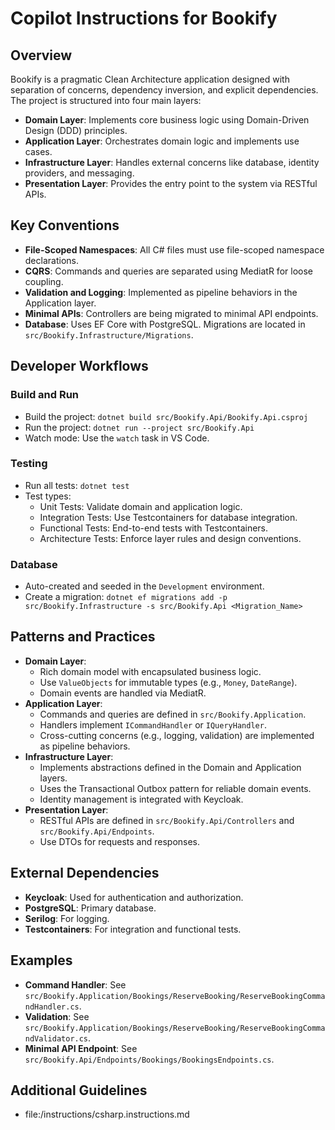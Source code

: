 # Copilot Instructions for Bookify

## Overview
Bookify is a pragmatic Clean Architecture application designed with separation of concerns, dependency inversion, and explicit dependencies. The project is structured into four main layers:

- **Domain Layer**: Implements core business logic using Domain-Driven Design (DDD) principles.
- **Application Layer**: Orchestrates domain logic and implements use cases.
- **Infrastructure Layer**: Handles external concerns like database, identity providers, and messaging.
- **Presentation Layer**: Provides the entry point to the system via RESTful APIs.

## Key Conventions
- **File-Scoped Namespaces**: All C# files must use file-scoped namespace declarations.
- **CQRS**: Commands and queries are separated using MediatR for loose coupling.
- **Validation and Logging**: Implemented as pipeline behaviors in the Application layer.
- **Minimal APIs**: Controllers are being migrated to minimal API endpoints.
- **Database**: Uses EF Core with PostgreSQL. Migrations are located in `src/Bookify.Infrastructure/Migrations`.

## Developer Workflows
### Build and Run
- Build the project: `dotnet build src/Bookify.Api/Bookify.Api.csproj`
- Run the project: `dotnet run --project src/Bookify.Api`
- Watch mode: Use the `watch` task in VS Code.

### Testing
- Run all tests: `dotnet test`
- Test types:
  - Unit Tests: Validate domain and application logic.
  - Integration Tests: Use Testcontainers for database integration.
  - Functional Tests: End-to-end tests with Testcontainers.
  - Architecture Tests: Enforce layer rules and design conventions.

### Database
- Auto-created and seeded in the `Development` environment.
- Create a migration: `dotnet ef migrations add -p src/Bookify.Infrastructure -s src/Bookify.Api <Migration_Name>`

## Patterns and Practices
- **Domain Layer**:
  - Rich domain model with encapsulated business logic.
  - Use `ValueObjects` for immutable types (e.g., `Money`, `DateRange`).
  - Domain events are handled via MediatR.
- **Application Layer**:
  - Commands and queries are defined in `src/Bookify.Application`.
  - Handlers implement `ICommandHandler` or `IQueryHandler`.
  - Cross-cutting concerns (e.g., logging, validation) are implemented as pipeline behaviors.
- **Infrastructure Layer**:
  - Implements abstractions defined in the Domain and Application layers.
  - Uses the Transactional Outbox pattern for reliable domain events.
  - Identity management is integrated with Keycloak.
- **Presentation Layer**:
  - RESTful APIs are defined in `src/Bookify.Api/Controllers` and `src/Bookify.Api/Endpoints`.
  - Use DTOs for requests and responses.

## External Dependencies
- **Keycloak**: Used for authentication and authorization.
- **PostgreSQL**: Primary database.
- **Serilog**: For logging.
- **Testcontainers**: For integration and functional tests.

## Examples
- **Command Handler**: See `src/Bookify.Application/Bookings/ReserveBooking/ReserveBookingCommandHandler.cs`.
- **Validation**: See `src/Bookify.Application/Bookings/ReserveBooking/ReserveBookingCommandValidator.cs`.
- **Minimal API Endpoint**: See `src/Bookify.Api/Endpoints/Bookings/BookingsEndpoints.cs`.

## Additional Guidelines

- file:/instructions/csharp.instructions.md